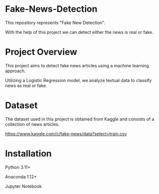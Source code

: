 # Fake-News-Detection
This repository represents "Fake New Detection".

With the help of this project we can detect either the news is real or fake.
# Project Overview
This project aims to detect fake news articles using a machine learning approach. 

Utilizing a Logistic Regression model, we analyze textual data to classify news as real or fake. 

# Dataset
The dataset used in this project is obtained from Kaggle and consists of a collection of news articles. 

https://www.kaggle.com/c/fake-news/data?select=train.csv

# Installation
Python 3.11+

Anaconda 1.12+

Jupyter Notebook

